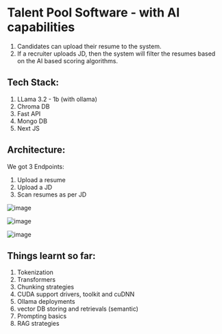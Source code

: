 # Talent Pool Software - with AI capabilities
1. Candidates can upload their resume to the system.
2. If a recruiter uploads JD, then the system will filter the resumes based on the AI based scoring algorithms.

## Tech Stack:
1. LLama 3.2 - 1b (with ollama)
2. Chroma DB
3. Fast API
4. Mongo DB
5. Next JS

## Architecture: <br>
We got 3 Endpoints:
1. Upload a resume
2. Upload a JD
3. Scan resumes as per JD

![image](https://github.com/user-attachments/assets/331a396d-5cf7-4761-b3a2-f5134a1c5e60)

![image](https://github.com/user-attachments/assets/28196251-d83a-4671-98b7-047989d40617)

![image](https://github.com/user-attachments/assets/a1026573-9c2f-4c97-8dc4-037f6ead1381)

## Things learnt so far:
1. Tokenization
2. Transformers
3. Chunking strategies
4. CUDA support drivers, toolkit and cuDNN
5. Ollama deployments
6. vector DB storing and retrievals (semantic)
7. Prompting basics
8. RAG strategies
